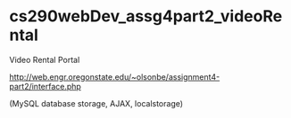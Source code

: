 # cs290webDev_assg4part2_videoRental

Video Rental Portal

http://web.engr.oregonstate.edu/~olsonbe/assignment4-part2/interface.php

(MySQL database storage, AJAX, localstorage)